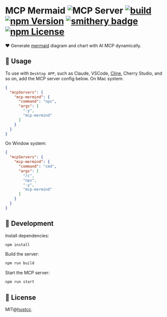 # MCP Mermaid ![](https://badge.mcpx.dev?type=server 'MCP Server')  [![build](https://github.com/hustcc/mcp-mermind/actions/workflows/build.yml/badge.svg)](https://github.com/hustcc/mcp-mermind/actions/workflows/build.yml) [![npm Version](https://img.shields.io/npm/v/mcp-mermind.svg)](https://www.npmjs.com/package/mcp-mermind) [![smithery badge](https://smithery.ai/badge/@hustcc/mcp-mermind)](https://smithery.ai/server/@hustcc/mcp-mermind) [![npm License](https://img.shields.io/npm/l/mcp-mermind.svg)](https://www.npmjs.com/package/mcp-mermind)

❤️ Generate [mermaid](https://mermaid.js.org/) diagram and chart with AI MCP dynamically.


## 🤖 Usage

To use with `Desktop APP`, such as Claude, VSCode, [Cline](https://cline.bot/mcp-marketplace), Cherry Studio, and so on, add the  MCP server config below. On Mac system:

```json
{
  "mcpServers": {
    "mcp-mermind": {
      "command": "npx",
      "args": [
        "-y",
        "mcp-mermind"
      ]
    }
  }
}
```

On Window system:

```json
{
  "mcpServers": {
    "mcp-mermind": {
      "command": "cmd",
      "args": [
        "/c",
        "npx",
        "-y",
        "mcp-mermind"
      ]
    }
  }
}
```


## 🔨 Development

Install dependencies:

```bash
npm install
```

Build the server:

```bash
npm run build
```

Start the MCP server:

```bash
npm run start
```


## 📄 License

MIT@[hustcc](https://github.com/hustcc).
